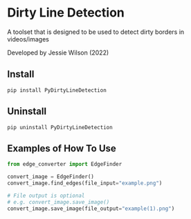 # Dirty Line Detection

A toolset that is designed to be used to detect dirty borders in videos/images 

Developed by Jessie Wilson (2022)

## Install

`pip install PyDirtyLineDetection`

## Uninstall

`pip uninstall PyDirtyLineDetection`

## Examples of How To Use

```python
from edge_converter import EdgeFinder

convert_image = EdgeFinder()
convert_image.find_edges(file_input="example.png")

# File output is optional
# e.g. convert_image.save_image()
convert_image.save_image(file_output="example(1).png")


```